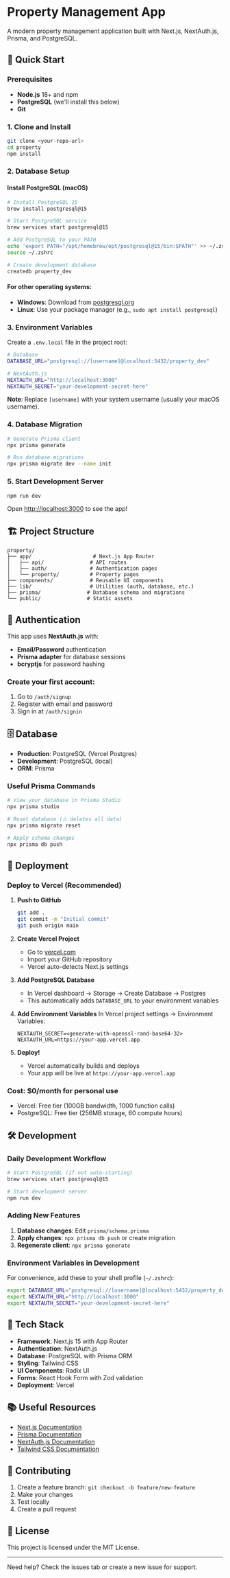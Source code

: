 # Property Management App

A modern property management application built with Next.js, NextAuth.js, Prisma, and PostgreSQL.

## 🚀 Quick Start

### Prerequisites

- **Node.js** 18+ and npm
- **PostgreSQL** (we'll install this below)
- **Git**

### 1. Clone and Install

```bash
git clone <your-repo-url>
cd property
npm install
```

### 2. Database Setup

#### Install PostgreSQL (macOS)
```bash
# Install PostgreSQL 15
brew install postgresql@15

# Start PostgreSQL service
brew services start postgresql@15

# Add PostgreSQL to your PATH
echo 'export PATH="/opt/homebrew/opt/postgresql@15/bin:$PATH"' >> ~/.zshrc
source ~/.zshrc

# Create development database
createdb property_dev
```

#### For other operating systems:
- **Windows**: Download from [postgresql.org](https://www.postgresql.org/download/windows/)
- **Linux**: Use your package manager (e.g., `sudo apt install postgresql`)

### 3. Environment Variables

Create a `.env.local` file in the project root:

```bash
# Database
DATABASE_URL="postgresql://[username]@localhost:5432/property_dev"

# NextAuth.js
NEXTAUTH_URL="http://localhost:3000"
NEXTAUTH_SECRET="your-development-secret-here"
```

**Note**: Replace `[username]` with your system username (usually your macOS username).

### 4. Database Migration

```bash
# Generate Prisma client
npx prisma generate

# Run database migrations
npx prisma migrate dev --name init
```

### 5. Start Development Server

```bash
npm run dev
```

Open [http://localhost:3000](http://localhost:3000) to see the app!

## 🏗️ Project Structure

```
property/
├── app/                    # Next.js App Router
│   ├── api/               # API routes
│   ├── auth/              # Authentication pages
│   └── property/          # Property pages
├── components/            # Reusable UI components
├── lib/                   # Utilities (auth, database, etc.)
├── prisma/               # Database schema and migrations
└── public/               # Static assets
```

## 🔐 Authentication

This app uses **NextAuth.js** with:
- **Email/Password** authentication
- **Prisma adapter** for database sessions
- **bcryptjs** for password hashing

### Create your first account:
1. Go to `/auth/signup`
2. Register with email and password
3. Sign in at `/auth/signin`

## 🗄️ Database

- **Production**: PostgreSQL (Vercel Postgres)
- **Development**: PostgreSQL (local)
- **ORM**: Prisma

### Useful Prisma Commands

```bash
# View your database in Prisma Studio
npx prisma studio

# Reset database (⚠️ deletes all data)
npx prisma migrate reset

# Apply schema changes
npx prisma db push
```

## 🚀 Deployment

### Deploy to Vercel (Recommended)

1. **Push to GitHub**
   ```bash
   git add .
   git commit -m "Initial commit"
   git push origin main
   ```

2. **Create Vercel Project**
   - Go to [vercel.com](https://vercel.com)
   - Import your GitHub repository
   - Vercel auto-detects Next.js settings

3. **Add PostgreSQL Database**
   - In Vercel dashboard → Storage → Create Database → Postgres
   - This automatically adds `DATABASE_URL` to your environment variables

4. **Add Environment Variables**
   In Vercel project settings → Environment Variables:
   ```
   NEXTAUTH_SECRET=<generate-with-openssl-rand-base64-32>
   NEXTAUTH_URL=https://your-app.vercel.app
   ```

5. **Deploy!**
   - Vercel automatically builds and deploys
   - Your app will be live at `https://your-app.vercel.app`

### Cost: $0/month for personal use
- Vercel: Free tier (100GB bandwidth, 1000 function calls)
- PostgreSQL: Free tier (256MB storage, 60 compute hours)

## 🛠️ Development

### Daily Development Workflow

```bash
# Start PostgreSQL (if not auto-starting)
brew services start postgresql@15

# Start development server
npm run dev
```

### Adding New Features

1. **Database changes**: Edit `prisma/schema.prisma`
2. **Apply changes**: `npx prisma db push` or create migration
3. **Regenerate client**: `npx prisma generate`

### Environment Variables in Development

For convenience, add these to your shell profile (`~/.zshrc`):

```bash
export DATABASE_URL="postgresql://[username]@localhost:5432/property_dev"
export NEXTAUTH_URL="http://localhost:3000"
export NEXTAUTH_SECRET="your-development-secret-here"
```

## 🧰 Tech Stack

- **Framework**: Next.js 15 with App Router
- **Authentication**: NextAuth.js
- **Database**: PostgreSQL with Prisma ORM
- **Styling**: Tailwind CSS
- **UI Components**: Radix UI
- **Forms**: React Hook Form with Zod validation
- **Deployment**: Vercel

## 📚 Useful Resources

- [Next.js Documentation](https://nextjs.org/docs)
- [Prisma Documentation](https://www.prisma.io/docs)
- [NextAuth.js Documentation](https://next-auth.js.org)
- [Tailwind CSS Documentation](https://tailwindcss.com/docs)

## 🤝 Contributing

1. Create a feature branch: `git checkout -b feature/new-feature`
2. Make your changes
3. Test locally
4. Create a pull request

## 📄 License

This project is licensed under the MIT License.

---

Need help? Check the issues tab or create a new issue for support.